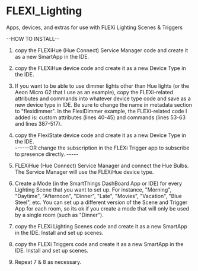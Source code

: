 # FLEXI_Lighting 
Apps, devices, and extras for use with FLEXi Lighting Scenes &amp; Triggers

--HOW TO INSTALL--
1) copy the FLEXiHue (Hue Connect) Service Manager code and create it as a new SmartApp in the IDE.
2) copy the FLEXiHue device code and create it as a new Device Type in the IDE.
3) If you want to be able to use dimmer lights other than Hue lights (or the Aeon Micro G2 that I use as an example), copy the FLEXi-related attributes and commands into whatever device type code and save as a new device type in IDE.  Be sure to change the name in metadata section to "flexidimmer".  In the FlexiDimmer example, the FLEXi-related code I added is: custom attributes (lines 40-45) and commands (lines 53-63 and lines 387-517).
4) copy the FlexiState device code and create it as a new Device Type in the IDE.  
  ------OR change the subscription in the FLEXi Trigger app to subscribe to presence directly. -----
5) FLEXiHue (Hue Connect) Service Manager and connect the Hue Bulbs.  The Service Manager will use the FLEXiHue device type.

6) Create a Mode (in the SmartThings DashBoard App or IDE) for every Lighting Scene that you want to set up.  For instance, "Morning", "Daytime", "Afternoon", "Dinner", "Late", "Movies", "Vacation", "Blue Steel", etc.  You can set up a different version of the Scene and Trigger App for each room, so its ok if you create a mode that will only be used by a single room (such as "Dinner").

7) copy the FLEXi Lighting Scenes code and create it as a new SmartApp in the IDE.  Install and set up scenes.  
8) copy the FLEXi Triggers code and create it as a new SmartApp in the IDE.  Install and set up scenes.

9) Repeat 7 & 8 as necessary.
